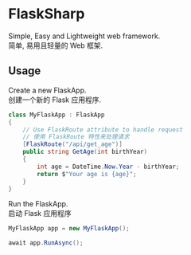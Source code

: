 # FlaskSharp

Simple, Easy and Lightweight web framework.\
简单, 易用且轻量的 Web 框架.

## Usage

Create a new FlaskApp. \
创建一个新的 Flask 应用程序.

```csharp
class MyFlaskApp : FlaskApp
{
    // Use FlaskRoute attribute to handle request
    // 使用 FlaskRoute 特性来处理请求
    [FlaskRoute("/api/get_age")]
    public string GetAge(int birthYear)
    {
        int age = DateTime.Now.Year - birthYear;
        return $"Your age is {age}";
    }
}
```

Run the FlaskApp. \
启动 Flask 应用程序

```csharp
MyFlaskApp app = new MyFlaskApp();

await app.RunAsync();  
```